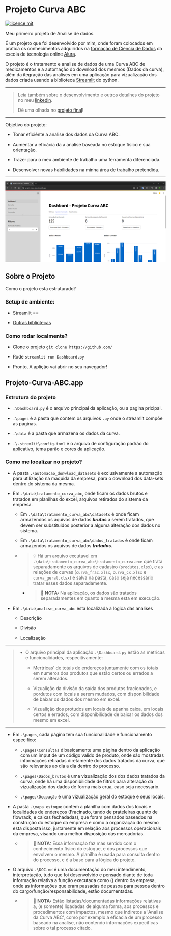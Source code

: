 # Projeto Curva ABC

[![licence mit](https://img.shields.io/badge/licence-MIT-blue.svg)](./LICENSE)

Meu primeiro projeto de Analise de dados.

É um projeto que foi desenvolvido por mim, onde foram colocados em pratica os conhecimentos adquiridos na [formação de Ciencia de Dados](https://cursos.alura.com.br/degree/certificate/72841079-c405-4a94-af5d-e260c9451c76) da escola de tecnologia online [Alura](https://www.alura.com.br/).

O projeto é o tratamento e analise de dados de uma Curva ABC de medicamentos e a automação do download dos mesmos (Dados da curva), além da itegração das analises em uma aplicação para vizualização dos dados criada usando a biblioteca [Streamlit](https://streamlit.io/) do python.

---

> Leia também sobre o desenvolvimento e outros detalhes do projeto no meu [linkedin]().
>
> Dê uma olhada no [projeto final](https://projeto-curva-abc.streamlit.app/)!

---

Objetivo do projeto:

* Tonar eficiênte a analise dos dados da Curva ABC.

* Aumentar a eficácia da a analise baseada no estoque fisico e sua orientação.

* Trazer para o meu ambiente de trabalho uma ferramenta diferenciada.

* Desenvolver novas habilidades na minha área de trabalho pretendida.

---

![Pagina inicial do projeto](/img/dashboard-curva-abc.png)

## Sobre o Projeto

Como o projeto esta estruturado?

### Setup de ambiente:

* Streamlit == 

* [Outras bibliotecas](requirements.txt)

### Como rodar localmente?

* Clone o projeto `git clone https://github.com/`

* Rode `streamlit run Dashboard.py`

* Pronto, A aplição vai abrir no seu navegador!

## Projeto-Curva-ABC.app

### Estrutura do projeto

* `.\Dashboard.py` é o arquivo principal da aplicação, ou a pagina pricipal. 

* `.\pages` é a pasta que contem os arquivos `.py` onde o streamlit compõe as paginas.

* `.\data` é a pasta que armazena os dados da curva.

* `.\.stremlit\config.toml` é o arquivo de configuração padrão do aplicativo, tema parão e cores da aplicação.

### Como me localizar no projeto?

* A pasta `.\automacao_donwload_datasets` é exclusivamente a automação para utilização na maquida da empresa, para o download dos data-sets dentro do sistema da mesma.

* Em `.\data\tratamento_curva_abc`, onde ficam os dados brutos e tratados em planilhas do excel, arquivos retirados do sistema da empresa.

    * Em `.\data\tratamento_curva_abc\datasets` é onde ficam armazendos os aquivos de dados ***brutos*** a serem tratados, que devem ser substituidos posterior a alguma alteração dos dados no sistema.

    * Em `.\data\tratamento_curva_abc\dados_tratados` é onde ficam armazendos os aquivos de dados ***tratados***.

    * >💡 Há um arquivo excutavel em `.\data\tratamento_curva_abc\tratamento_curva.exe` que trata separadamente os arquivos de cadastro (`produtos.xlsx`), e as relações de curvas (`curva_frac.xlsx`, `curva_cx.xlsx` e `curva_geral.xlsx`) e salva na pasta, caso seja necessário tratar esses dados separadamente.

        * > 📝 **NOTA:** Na aplicação, os dados são tratados separadamentes em quanto a mesma esta em execução.

* Em `.\data\analise_curva_abc` esta localizada a logica das analises

    * Descrição 

    * Divisão 

    * Localização 

---

> * O arquivo principal da aplicação `.\Dashboard.py` estão as metricas e funcionalidades, respecitivamente:
>
>    * Mertricas' de totais de endereços juntamente com os totais em numeros dos produtos que estão certos ou errados a serem alterados.
>
>    * Vizualição da divisão da saída dos produtos fracionados, e pordutos com locais a serem mudados, com disponibilidade de baixar os dados dos mesmo em excel.
>
>    * Vizualição dos protudos em locais de apanha caixa, em locais certos e errados, com disponibilidade de baixar os dados dos mesmo em excel.

---

* Em `.\pages`, cada página tem sua funcionalidade e funcionamento especifico:

    * `.\pages\Consultas` é basicamente uma página dentro da aplicação com um imput de um código valido de produto, onde são mostradas informações retiradas diretamente dos dados tratados da curva, que são relevantes ao dia a dia dentro do processo.

    * `.\pages\Dados_brutos` é uma vizualização dos dos dados tratados da curva, onde há uma disponibilidade de filtros para alteração da vizualização dos dados de forma mais crua, caso seja necessario.

    * `.\pages\Ocupação` é uma vizualização geral do estoque e seus locais.

* A pasta `.\mapa_estoque` contem a planilha com dados dos locais e localidades de endereços (Fracinado, tando de prateleiras quanto de flowrack, e caixas fechadadas), que foram pensados baseados na construção do estoque da empresa e como a organização do mesmo esta disposta isso, justamente em relação aos processos operacionais da empresa, visando uma melhor disposição das mercadorias.

    * > 📝 **NOTA:** Essa informação faz mas sentido com o conhecimento físico do estoque, e dos processos que envolvem o mesmo. A planilha é usada para consulta dentro do processo, e é a base para a lógica do projeto.

* O arquivo `.\DOC.md` é uma documentação do meu intendimento, interpretação, tudo que foi desenvolvido e pensado diante de toda informação relativa a função executada como () dentro da empresa, onde as informações que eram passadas de pessoa para pessoa dentro do cargo/função/responsabilidade, estão documentadas.

    * > 📝 **NOTA:** Estão listadas/documentadas informações relativas a, (e somente) ligadadas de alguma forma, aos processos e procedimentos com impactos, mesmo que indiretos a 'Analise da Curva ABC', como por exemplo a eficacia de um processo baseado na analise, não contendo informações expecificas sobre o tal processo citado.
